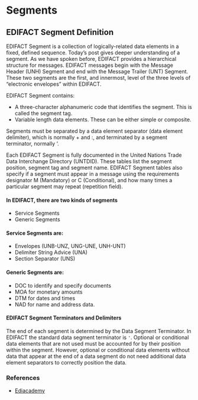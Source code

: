 # Segments

## EDIFACT Segment Definition

EDIFACT Segment is a collection of logically-related data elements in a fixed, defined sequence. Today’s post gives 
deeper understanding of a segment. As we have spoken before, EDIFACT provides a hierarchical structure for messages. 
EDIFACT messages begin with the Message Header (UNH) Segment and end with the Message Trailer (UNT) Segment. These two 
segments are the first, and innermost, level of the three levels of “electronic envelopes” within EDIFACT.

EDIFACT Segment contains:

* A three-character alphanumeric code that identifies the segment. This is called the segment tag.
* Variable length data elements. These can be either simple or composite.

Segments must be separated by a data element separator (data element delimiter), which is normally + and :, and 
terminated by a segment terminator, normally ‘.

Each EDIFACT Segment is fully documented in the United Nations Trade Data Interchange Directory (UNTDID). These tables 
list the segment position, segment tag and segment name. EDIFACT Segment tables also specify if a segment must appear 
in a message using the requirements designator M (Mandatory) or C (Conditional), and how many times a particular segment
 may repeat (repetition field).

#### In EDIFACT, there are two kinds of segments

* Service Segments
* Generic Segments

#### Service Segments are:

* Envelopes (UNB-UNZ, UNG-UNE, UNH-UNT)
* Delimiter String Advice (UNA)
* Section Separator (UNS)

#### Generic Segments are:

* DOC to identify and specify documents
* MOA for monetary amounts
* DTM for dates and times
* NAD for name and address data.

#### EDIFACT Segment Terminators and Delimiters

The end of each segment is determined by the Data Segment Terminator. In EDIFACT the standard data segment terminator is
 `'`. Optional or conditional data elements that are not used must be accounted for by their position within the segment. 
 However, optional or conditional data elements without data that appear at the end of a data segment do not need 
 additional data element separators to correctly position the data.

### References
* [Ediacademy](https://ediacademy.com/blog/edifact-segment/)
